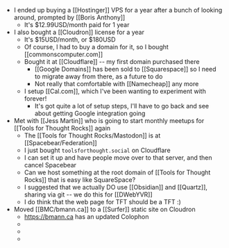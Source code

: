 - I ended up buying a [[Hostinger]] VPS for a year after a bunch of looking around, prompted by [[Boris Anthony]]
	- It's $12.99USD/month paid for 1 year
- I also bought a [[Cloudron]] license for a year
	- It's $15USD/month, or $180USD
	- Of course, I had to buy a domain for it, so I bought [[commonscomputer.com]]
	- Bought it at [[Cloudflare]] -- my first domain purchased there
		- [[Google Domains]] has been sold to [[Squarespace]] so I need to migrate away from there, as a future to do
		- Not really that comfortable with [[Namecheap]] any more
	- I setup [[Cal.com]], which I've been wanting to experiment with forever!
		- It's got quite a lot of setup steps, I'll have to go back and see about getting Google integration going
- Met with [[Jess Martin]] who is going to start monthly meetups for [[Tools for Thought Rocks]] again
	- The [[Tools for Thought Rocks/Mastodon]] is at [[Spacebear/Federation]]
	- I just bought `toolsforthought.social` on Cloudflare
	- I can set it up and have people move over to that server, and then cancel Spacebear
	- Can we host something at the root domain of [[Tools for Thought Rocks]] that is easy like SquareSpace?
	- I suggested that we actually DO use [[Obsidian]] and [[Quartz]], sharing via git -- we do this for [[DWebYVR]]
	- I do think that the web page for TFT should be a TFT :)
- Moved [[BMC/bmann.ca]] to a [[Surfer]] static site on Cloudron
	- https://bmann.ca has an updated Colophon
	-
	-
	-